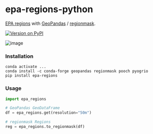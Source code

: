 # epa-regions-python

[EPA regions](https://www.epa.gov/aboutepa/regional-and-geographic-offices) with [GeoPandas](https://geopandas.org) / [regionmask](https://regionmask.readthedocs.io).

[![Version on PyPI](https://img.shields.io/pypi/v/epa-regions.svg)](https://pypi.org/project/epa-regions/)

![image](https://github.com/zmoon/epa-regions-python/assets/15079414/003d3c54-bb78-4d44-9c78-5717a935dd41)

### Installation

```
conda activate ...
conda install -c conda-forge geopandas regionmask pooch pyogrio
pip install epa-regions
```

### Usage

```python
import epa_regions

# GeoPandas GeoDataFrame
df = epa_regions.get(resolution="50m")

# regionmask Regions
reg = epa_regions.to_regionmask(df)
```
